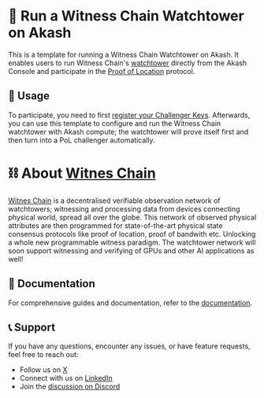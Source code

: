 # 🗼 Run a Witness Chain Watchtower on Akash

This is a template for running a Witness Chain Watchtower on Akash. It enables users to run Witness Chain's [watchtower](https://docs.witnesschain.com/depin-coordination-layer/proof-of-location/for-depin-node-providers/running-a-watchtower) directly from the Akash Console and participate in the [Proof of Location](https://docs.witnesschain.com/depin-coordination-layer/proof-of-location) protocol.

## 👀 Usage

To participate, you need to first [register your Challenger Keys](https://docs.witnesschain.com/depin-coordination-layer/proof-of-location/run-a-watchtower/as-depin-node-provider#id-1.-registering-the-challenger-key).  Afterwards, you can use this template to configure and run the Witness Chain watchtower with Akash compute; the watchtower will prove itself first and then turn into a PoL challenger automatically.

# ⛓️ About [Witnes Chain](http://witnesschain.com/)

[Witnes Chain](http://witnesschain.com/) is a decentralised verifiable observation network of watchtowers; witnessing and processing data from devices connecting physical world, spread all over the globe. This network of observed physical attributes are then programmed for state-of-the-art physical state consensus protocols like proof of location, proof of bandwith etc. Unlocking a whole new programmable witness paradigm. The watchtower network will soon support witnessing and verifying of GPUs and other AI applications as well!

## 📖 Documentation

For comprehensive guides and documentation, refer to the [documentation](https://docs.witnesschain.com/depin-coordination-layer/proof-of-location/for-depin-node-providers/running-a-watchtower).

## 📞 Support

If you have any questions, encounter any issues, or have feature requests, feel free to reach out:

- Follow us on [X](https://x.com/witnesschain)
- Connect with us on [LinkedIn](https://www.linkedin.com/company/witness-chain/)
- Join the [discussion on Discord](https://discord.gg/HwnzU5CYDp)
